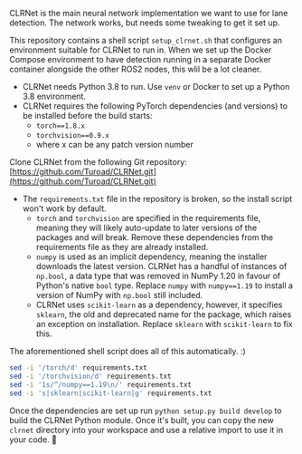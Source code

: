CLRNet is the main neural network implementation we want to use for lane detection. The network works, but needs some tweaking to get it set up.

This repository contains a shell script `setup_clrnet.sh` that configures an environment suitable for CLRNet to run in. When we set up the Docker Compose environment to have detection running in a separate Docker container alongside the other ROS2 nodes, this wlil be a lot cleaner.

- CLRNet needs Python 3.8 to run. Use `venv` or Docker to set up a Python 3.8 environment.
- CLRNet requires the following PyTorch dependencies (and versions) to be installed before the build starts:
	- `torch==1.8.x`
	- `torchvision==0.9.x`
	- where x can be any patch version number

Clone CLRNet from the following Git repository:
[https://github.com/Turoad/CLRNet.git](https://github.com/Turoad/CLRNet.git)

- The `requirements.txt` file in the repository is broken, so the install script won't work by default. 
	- `torch` and `torchvision` are specified in the requirements file, meaning they will likely auto-update to later versions of the packages and will break. Remove these dependencies from the requirements file as they are already installed.
	- `numpy` is used as an implicit dependency, meaning the installer downloads the latest version. CLRNet has a handful of instances of `np.bool`, a data type that was removed in NumPy 1.20 in favour of Python's native `bool` type. Replace `numpy` with `numpy==1.19` to install a version of NumPy with `np.bool` still included.
	- CLRNet uses `scikit-learn` as a dependency, however, it specifies `sklearn`, the old and deprecated name for the package, which raises an exception on installation. Replace `sklearn` with `scikit-learn` to fix this.

The aforementioned shell script does all of this automatically. :)
```bash
sed -i '/torch/d' requirements.txt
sed -i '/torchvision/d' requirements.txt
sed -i '1s/^/numpy==1.19\n/' requirements.txt
sed -i 's|sklearn|scikit-learn|g' requirements.txt
```

Once the dependencies are set up run `python setup.py build develop` to build the CLRNet Python module. Once it's built, you can copy the new `clrnet` directory into your workspace and use a relative import to use it in your code. 🎉